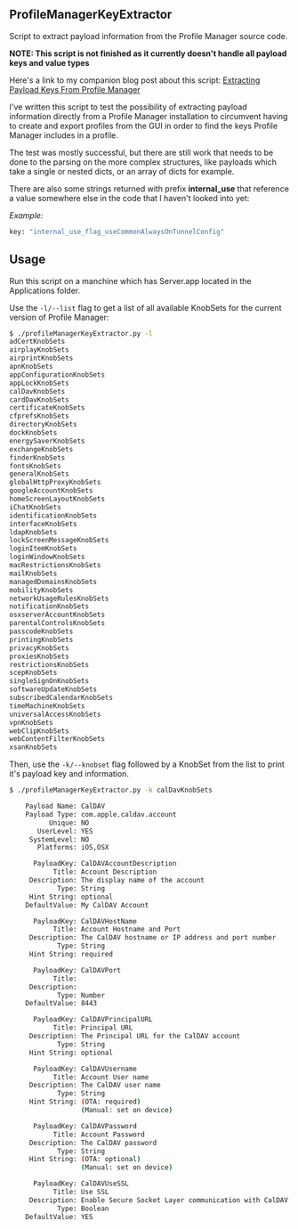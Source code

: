 ## ProfileManagerKeyExtractor

Script to extract payload information from the Profile Manager source code.

**NOTE: This script is not finished as it currently doesn't handle all payload keys and value types**

Here's a link to my companion blog post about this script: [Extracting Payload Keys From Profile Manager]() 

I've written this script to test the possibility of extracting payload information directly from a Profile Manager installation to circumvent having to create and export profiles from the GUI in order to find the keys Profile Manager includes in a profile.

The test was mostly successful, but there are still work that needs to be done to the parsing on the more complex structures, like payloads which take a single or nested dicts, or an array of dicts for example.

There are also some strings returned with prefix **internal_use** that reference a value somewhere else in the code that I haven't looked into yet:

_Example:_

```bash
key: "internal_use_flag_useCommonAlwaysOnTunnelConfig"
```

## Usage

Run this script on a manchine which has Server.app located in the Applications folder.

Use the `-l/--list` flag to get a list of all available KnobSets for the current version of Profile Manager:

```bash
$ ./profileManagerKeyExtractor.py -l
adCertKnobSets
airplayKnobSets
airprintKnobSets
apnKnobSets
appConfigurationKnobSets
appLockKnobSets
calDavKnobSets
cardDavKnobSets
certificateKnobSets
cfprefsKnobSets
directoryKnobSets
dockKnobSets
energySaverKnobSets
exchangeKnobSets
finderKnobSets
fontsKnobSets
generalKnobSets
globalHttpProxyKnobSets
googleAccountKnobSets
homeScreenLayoutKnobSets
iChatKnobSets
identificationKnobSets
interfaceKnobSets
ldapKnobSets
lockScreenMessageKnobSets
loginItemKnobSets
loginWindowKnobSets
macRestrictionsKnobSets
mailKnobSets
managedDomainsKnobSets
mobilityKnobSets
networkUsageRulesKnobSets
notificationKnobSets
osxserverAccountKnobSets
parentalControlsKnobSets
passcodeKnobSets
printingKnobSets
privacyKnobSets
proxiesKnobSets
restrictionsKnobSets
scepKnobSets
singleSignOnKnobSets
softwareUpdateKnobSets
subscribedCalendarKnobSets
timeMachineKnobSets
universalAccessKnobSets
vpnKnobSets
webClipKnobSets
webContentFilterKnobSets
xsanKnobSets
```

Then, use the `-k/--knobset` flag followed by a KnobSet from the list to print it's payload key and information.

```bash
$ ./profileManagerKeyExtractor.py -k calDavKnobSets

    Payload Name: CalDAV
    Payload Type: com.apple.caldav.account
          Unique: NO
       UserLevel: YES
     SystemLevel: NO
       Platforms: iOS,OSX

      PayloadKey: CalDAVAccountDescription
           Title: Account Description
     Description: The display name of the account
            Type: String
     Hint String: optional
    DefaultValue: My CalDAV Account

      PayloadKey: CalDAVHostName
           Title: Account Hostname and Port
     Description: The CalDAV hostname or IP address and port number
            Type: String
     Hint String: required

      PayloadKey: CalDAVPort
           Title:
     Description:
            Type: Number
    DefaultValue: 8443

      PayloadKey: CalDAVPrincipalURL
           Title: Principal URL
     Description: The Principal URL for the CalDAV account
            Type: String
     Hint String: optional

      PayloadKey: CalDAVUsername
           Title: Account User name
     Description: The CalDAV user name
            Type: String
     Hint String: (OTA: required)
                  (Manual: set on device)

      PayloadKey: CalDAVPassword
           Title: Account Password
     Description: The CalDAV password
            Type: String
     Hint String: (OTA: optional)
                  (Manual: set on device)

      PayloadKey: CalDAVUseSSL
           Title: Use SSL
     Description: Enable Secure Socket Layer communication with CalDAV server
            Type: Boolean
    DefaultValue: YES
```
